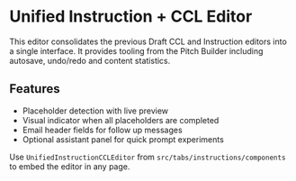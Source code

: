 # Unified Instruction + CCL Editor

This editor consolidates the previous Draft CCL and Instruction editors into a single interface.  It provides tooling from the Pitch Builder including autosave, undo/redo and content statistics.

## Features

- Placeholder detection with live preview
- Visual indicator when all placeholders are completed
- Email header fields for follow up messages
- Optional assistant panel for quick prompt experiments

Use `UnifiedInstructionCCLEditor` from `src/tabs/instructions/components` to embed the editor in any page.